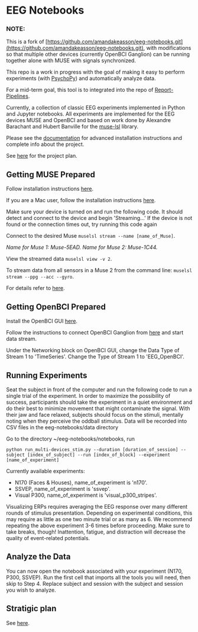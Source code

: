 # EEG Notebooks


### NOTE:
This is a fork of [https://github.com/amandakeasson/eeg-notebooks.git](https://github.com/amandakeasson/eeg-notebooks.git), with modifications so that multiple other devices (currently OpenBCI Ganglion) can be running together alone with MUSE with signals synchronized.

This repo is a work in progress with the goal of making it easy to perform  experiments (with [PsychoPy](https://www.psychopy.org)) and automatically analyze data.

For a mid-term goal, this tool is to integrated into the repo of [Report-Pipelines](https://github.com/AlayaTec/Reporting-Pipeline).

Currently, a collection of classic EEG experiments implemented in Python and Jupyter notebooks. All experiments are implemented for the EEG devices MUSE and OpenBCI and based on work done by Alexandre Barachant and Hubert Banville for the [muse-lsl](https://github.com/alexandrebarachant/muse-lsl) library.

Please see the [documentation](http://eeg-notebooks.readthedocs.io/) for advanced installation instructions and complete info about the project.

See [here](https://github.com/AlayaTec/eeg-notebooks/blob/master/docs/Project%20Plan.docx) for the project plan.


## Getting MUSE Prepared

Follow installation instructions [here](http://eeg-notebooks.readthedocs.io/en/latest/setup_instructions_windows.html).

If you are a Mac user, follow the installation instructions [here](https://github.com/AlayaTec/eeg-notebooks/blob/master/mac_multi_devices_instructions_neurobrite.docx).

Make sure your device is turned on and run the following code. It should detect and connect to the device and begin 'Streaming...' If the device is not found or the connection times out, try running this code again

Connect to the desired Muse
`muselsl stream --name [name_of_Muse]`.

*Name for Muse 1: Muse-5EAD. Name for Muse 2: Muse-1C44.*

View the streamed data
`muselsl view -v 2`.

To stream data from all sensors in a Muse 2 from the command line:
`muselsl stream --ppg --acc --gyro`.

For details refer to [here](https://github.com/alexandrebarachant/muse-lsl).

## Getting OpenBCI Prepared

Install the OpenBCI GUI [here](https://github.com/OpenBCI/OpenBCI_GUI).

Follow the instructions to connect OpenBCI Ganglion from [here](https://docs.openbci.com/Tutorials/02-Ganglion_Getting%20Started_Guide) and start data stream.

Under the Networking block on OpenBCI GUI, change the Data Type of Stream 1 to 'TimeSeries'. Change the Type of Stream 1 to 'EEG_OpenBCI'.


## Running Experiments
Seat the subject in front of the computer and run the following code to run a single trial of the experiment.
In order to maximize the possibility of success, participants should take the experiment in a quiet environment and do their best to minimize movement that might contaminate the signal. With their jaw and face relaxed, subjects should focus on the stimuli, mentally noting when they perceive the oddball stimulus.
Data will be recorded into CSV files in the eeg-notebooks/data directory

Go to the directory ~/eeg-notebooks/notebooks, run

`python run_multi-devices_stim.py --duration [duration_of_session] --subject [index_of_subject] --run [index_of_block] --experiment [name_of_experiment]`

Currently available experiments:
- N170 (Faces & Houses), name_of_experiment is 'n170'.
- SSVEP, name_of_experiment is 'ssvep'.
- Visual P300, name_of_experiment is 'visual_p300_stripes'.

Visualizing ERPs requires averaging the EEG response over many different rounds of stimulus presentation. Depending on experimental conditions, this may require as little as one two minute trial or as many as 6. We recommend repeating the above experiment 3-6 times before proceeding.
Make sure to take breaks, though! Inattention, fatigue, and distraction will decrease the quality of event-related potentials.


## Analyze the Data
You can now open the notebook associated with your experiment (N170, P300, SSVEP).
Run the first cell that imports all the tools you will need, then skip to Step 4.
Replace subject and session with the subject and session you wish to analyze.


## Stratigic plan
See [here](https://github.com/AlayaTec/eeg-notebooks/tree/master/docs/proxy%20mental%20states).
